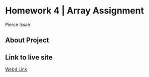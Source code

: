 # Homework 4 | Array Assignment

Pierce Issah

## About Project

## Link to live site

[Web4 Link]()
